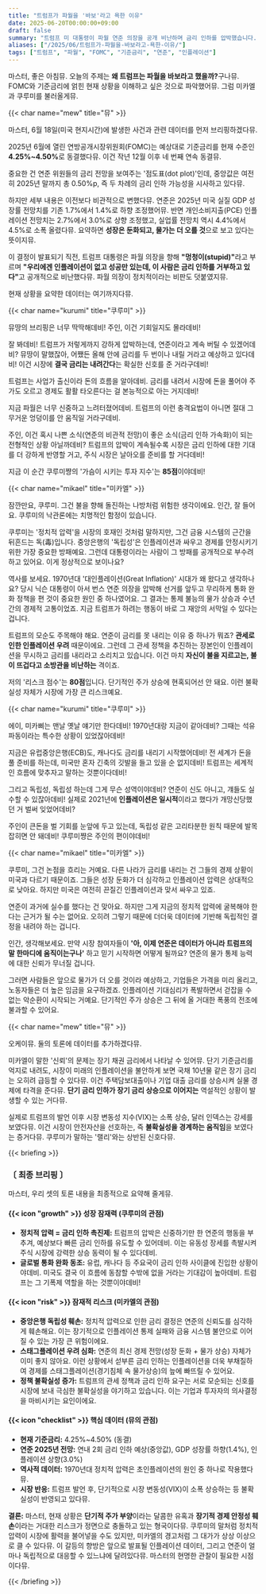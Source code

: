 ```yaml
---
title: "트럼프가 파월을 '바보'라고 욕한 이유"
date: 2025-06-20T00:00:00+09:00
draft: false
summary: "트럼프 미 대통령이 파월 연준 의장을 공개 비난하며 금리 인하를 압박했습니다. 단기적인 시장 부양에 대한 기대감과 중앙은행의 독립성 훼손이라는 거대한 리스크가 충돌하는 현 상황을 뮤, 쿠루미, 미카엘이 각자의 시선으로 날카롭게 분석합니다."
aliases: ["/2025/06/트럼프가-파월을-바보라고-욕한-이유/"]
tags: ["트럼프", "파월", "FOMC", "기준금리", "연준", "인플레이션"]
---
```


<p>마스터, 좋은 아침뮤. 오늘의 주제는 <strong>왜 트럼프는 파월을 바보라고 했을까?</strong>구나뮤. FOMC와 기준금리에 얽힌 현재 상황을 이해하고 싶은 것으로 파악했어뮤. 그럼 미카엘과 쿠루미를 불러올게뮤.</p>

{{< char name="mew" title="뮤" >}}
<p>마스터, 6월 18일(미국 현지시간)에 발생한 사건과 관련 데이터를 먼저 브리핑하겠다뮤.</p>
<p>2025년 6월에 열린 연방공개시장위원회(FOMC)는 예상대로 기준금리를 현재 수준인 <strong>4.25%~4.50%</strong>로 동결했다뮤. 이건 작년 12월 이후 네 번째 연속 동결뮤.</p>
<p>중요한 건 연준 위원들의 금리 전망을 보여주는 '점도표(dot plot)'인데, 중앙값은 여전히 2025년 말까지 총 0.50%p, 즉 두 차례의 금리 인하 가능성을 시사하고 있다뮤.</p>
<p>하지만 세부 내용은 이전보다 비관적으로 변했다뮤. 연준은 2025년 미국 실질 GDP 성장률 전망치를 기존 1.7%에서 1.4%로 하향 조정했어뮤. 반면 개인소비지출(PCE) 인플레이션 전망치는 2.7%에서 3.0%로 상향 조정했고, 실업률 전망치 역시 4.4%에서 4.5%로 소폭 올렸다뮤. 요약하면 <strong>성장은 둔화되고, 물가는 더 오를 것</strong>으로 보고 있다는 뜻이지뮤.</p>
<p>이 결정이 발표되기 직전, 트럼프 대통령은 파월 의장을 향해 <strong>"멍청이(stupid)"</strong>라고 부르며 <strong>"우리에겐 인플레이션이 없고 성공만 있는데, 이 사람은 금리 인하를 거부하고 있다"</strong>고 공개적으로 비난했다뮤. 파월 의장이 정치적이라는 비판도 덧붙였지뮤.</p>
<p>현재 상황을 요약한 데이터는 여기까지다뮤.</p>

{{< char name="kurumi" title="쿠루미" >}}
<p>뮤땅의 브리핑은 너무 딱딱해데비! 주인, 이건 기회일지도 몰라데비!</p>
<p>잘 봐데비! 트럼프가 저렇게까지 강하게 압박하는데, 연준이라고 계속 버틸 수 있겠어데비? 뮤땅이 말했잖아, 어쨌든 올해 안에 금리를 두 번이나 내릴 거라고 예상하고 있다데비! 이건 시장에 <strong>결국 금리는 내려간다</strong>는 확실한 신호를 준 거라구데비!</p>
<p>트럼프는 사업가 출신이라 돈의 흐름을 알아데비. 금리를 내려서 시장에 돈을 풀어야 주가도 오르고 경제도 활활 타오른다는 걸 본능적으로 아는 거지데비!</p>
<p>지금 파월은 너무 신중하고 느려터졌어데비. 트럼프의 이런 충격요법이 아니면 절대 그 무거운 엉덩이를 안 움직일 거라구데비.</p>
<p>주인, 이건 혹시 나쁜 소식(연준의 비관적 전망)이 좋은 소식(금리 인하 가속화)이 되는 전형적인 상황 아닐까데비? 트럼프의 압박이 계속될수록 시장은 금리 인하에 대한 기대를 더 강하게 반영할 거고, 주식 시장은 날아오를 준비를 할 거다데비!</p>
<p>지금 이 순간 쿠루미쨩의 '가슴이 시키는 투자 지수'는 <strong>85점</strong>이야데비!</p>

{{< char name="mikael" title="미카엘" >}}
<p>잠깐만요, 쿠루미. 그건 불을 향해 돌진하는 나방처럼 위험한 생각이에요. 인간, 잘 들어요. 쿠루미의 낙관론에는 치명적인 함정이 있습니다.</p>
<p>쿠루미는 '정치적 압력'을 시장의 호재인 것처럼 말하지만, 그건 금융 시스템의 근간을 뒤흔드는 독(毒)입니다. 중앙은행의 '독립성'은 인플레이션과 싸우고 경제를 안정시키기 위한 가장 중요한 방패예요. 그런데 대통령이라는 사람이 그 방패를 공개적으로 부수려 하고 있어요. 이게 정상적으로 보이나요?</p>
<p>역사를 보세요. 1970년대 '대인플레이션(Great Inflation)' 시대가 왜 왔다고 생각하나요? 당시 닉슨 대통령이 아서 번스 연준 의장을 압박해 선거를 앞두고 무리하게 통화 완화 정책을 편 것이 중요한 원인 중 하나였어요. 그 결과는 통제 불능의 물가 상승과 수년간의 경제적 고통이었죠. 지금 트럼프가 하려는 행동이 바로 그 재앙의 서막일 수 있다는 겁니다.</p>
<p>트럼프의 모순도 주목해야 해요. 연준이 금리를 못 내리는 이유 중 하나가 뭐죠? <strong>관세로 인한 인플레이션 우려</strong> 때문이에요. 그런데 그 관세 정책을 추진하는 장본인이 인플레이션을 무시하고 금리를 내리라고 소리치고 있습니다. 이건 마치 <strong>자신이 불을 지르고는, 불이 뜨겁다고 소방관을 비난하는</strong> 격이죠.</p>
<p>저의 '리스크 점수'는 <strong>80점</strong>입니다. 단기적인 주가 상승에 현혹되어선 안 돼요. 이런 불확실성 자체가 시장에 가장 큰 리스크예요.</p>

{{< char name="kurumi" title="쿠루미" >}}
<p>에이, 미카삐는 맨날 옛날 얘기만 한다데비! 1970년대랑 지금이 같아데비? 그때는 석유 파동이라는 특수한 상황이 있었잖아데비!</p>
<p>지금은 유럽중앙은행(ECB)도, 캐나다도 금리를 내리기 시작했어데비! 전 세계가 돈을 풀 준비를 하는데, 미국만 혼자 긴축의 깃발을 들고 있을 순 없지데비! 트럼프는 세계적인 흐름에 맞추자고 말하는 것뿐이다데비!</p>
<p>그리고 독립성, 독립성 하는데 그게 무슨 성역이야데비? 연준이 신도 아니고, 걔들도 실수할 수 있잖아데비! 실제로 2021년에 <strong>인플레이션은 일시적</strong>이라고 했다가 개망신당했던 거 벌써 잊었어데비?</p>
<p>주인이 큰돈을 벌 기회를 눈앞에 두고 있는데, 독립성 같은 고리타분한 원칙 때문에 발목 잡히면 안 돼데비! 쿠루미쨩은 주인의 편이야데비!</p>

{{< char name="mikael" title="미카엘" >}}
<p>쿠루미, 그건 논점을 흐리는 거예요. 다른 나라가 금리를 내리는 건 그들의 경제 상황이 미국과 다르기 때문이죠. 그들은 성장 둔화가 더 심각하고 인플레이션 압력은 상대적으로 낮아요. 하지만 미국은 여전히 끈질긴 인플레이션과 맞서 싸우고 있죠.</p>
<p>연준이 과거에 실수를 했다는 건 맞아요. 하지만 그게 지금의 정치적 압력에 굴복해야 한다는 근거가 될 수는 없어요. 오히려 그렇기 때문에 더더욱 데이터에 기반해 독립적인 결정을 내려야 하는 겁니다.</p>
<p>인간, 생각해보세요. 만약 시장 참여자들이 <strong>'아, 이제 연준은 데이터가 아니라 트럼프의 말 한마디에 움직이는구나'</strong> 하고 믿기 시작하면 어떻게 될까요? 연준의 물가 통제 능력에 대한 신뢰가 무너질 겁니다.</p>
<p>그러면 사람들은 앞으로 물가가 더 오를 것이라 예상하고, 기업들은 가격을 미리 올리고, 노동자들은 더 높은 임금을 요구하겠죠. 인플레이션 기대심리가 폭발하면서 걷잡을 수 없는 악순환이 시작되는 거예요. 단기적인 주가 상승은 그 뒤에 올 거대한 폭풍의 전조에 불과할 수 있어요.</p>

{{< char name="mew" title="뮤" >}}
<p>오케이뮤. 둘의 토론에 데이터를 추가하겠다뮤.</p>
<p>미카엘이 말한 '신뢰'의 문제는 장기 채권 금리에서 나타날 수 있어뮤. 단기 기준금리를 억지로 내려도, 시장이 미래의 인플레이션을 불안하게 보면 국채 10년물 같은 장기 금리는 오히려 급등할 수 있다뮤. 이건 주택담보대출이나 기업 대출 금리를 상승시켜 실물 경제에 타격을 준다뮤. <strong>단기 금리 인하가 장기 금리 상승으로 이어지는</strong> 역설적인 상황이 발생할 수 있는 거다뮤.</p>
<p>실제로 트럼프의 발언 이후 시장 변동성 지수(VIX)는 소폭 상승, 달러 인덱스는 강세를 보였다뮤. 이건 시장이 안전자산을 선호하는, 즉 <strong>불확실성을 경계하는 움직임</strong>을 보였다는 증거다뮤. 쿠루미가 말하는 '랠리'와는 상반된 신호다뮤.</p>

{{< briefing >}}
<h3><strong>〔 최종 브리핑 〕</strong></h3>
<p>마스터, 우리 셋의 토론 내용을 최종적으로 요약해 줄게뮤.</p>

<h4><span class="svg-icon">{{< icon "growth" >}}</span> 성장 잠재력 (쿠루미의 관점)</h4>
<ul>
    <li><strong>정치적 압력 = 금리 인하 촉진제:</strong> 트럼프의 압박은 신중하기만 한 연준의 행동을 부추겨, 예상보다 빠른 금리 인하를 유도할 수 있어데비. 이는 유동성 장세를 촉발시켜 주식 시장에 강력한 상승 동력이 될 수 있다데비.</li>
    <li><strong>글로벌 통화 완화 동조:</strong> 유럽, 캐나다 등 주요국이 금리 인하 사이클에 진입한 상황이야데비. 미국도 결국 이 흐름에 동참할 수밖에 없을 거라는 기대감이 높아데비. 트럼프는 그 기폭제 역할을 하는 것뿐이야데비!</li>
</ul>

<h4><span class="svg-icon">{{< icon "risk" >}}</span> 잠재적 리스크 (미카엘의 관점)</h4>
<ul>
    <li><strong>중앙은행 독립성 훼손:</strong> 정치적 압력으로 인한 금리 결정은 연준의 신뢰도를 심각하게 훼손해요. 이는 장기적으로 인플레이션 통제 실패와 금융 시스템 불안으로 이어질 수 있는 가장 큰 위험이에요.</li>
    <li><strong>스태그플레이션 우려 심화:</strong> 연준의 최신 경제 전망(성장 둔화 + 물가 상승) 자체가 이미 좋지 않아요. 이런 상황에서 섣부른 금리 인하는 인플레이션을 더욱 부채질하여 경제를 스태그플레이션(경기침체 속 물가상승)의 늪에 빠뜨릴 수 있어요.</li>
    <li><strong>정책 불확실성 증가:</strong> 트럼프의 관세 정책과 금리 인하 요구는 서로 모순되는 신호를 시장에 보내 극심한 불확실성을 야기하고 있습니다. 이는 기업과 투자자의 의사결정을 마비시키는 요인이에요.</li>
</ul>

<h4><span class="svg-icon">{{< icon "checklist" >}}</span> 핵심 데이터 (뮤의 관점)</h4>
<ul>
    <li><strong>현재 기준금리:</strong> 4.25%~4.50% (동결)</li>
    <li><strong>연준 2025년 전망:</strong> 연내 2회 금리 인하 예상(중앙값), GDP 성장률 하향(1.4%), 인플레이션 상향(3.0%)</li>
    <li><strong>역사적 데이터:</strong> 1970년대 정치적 압력은 초인플레이션의 원인 중 하나로 작용했다뮤.</li>
    <li><strong>시장 반응:</strong> 트럼프 발언 후, 단기적으로 시장 변동성(VIX)이 소폭 상승하는 등 불확실성이 반영되고 있다뮤.</li>
</ul>

<div class="final-conclusion">
    <p><strong>결론:</strong> 마스터, 현재 상황은 <strong>단기적 주가 부양</strong>이라는 달콤한 유혹과 <strong>장기적 경제 안정성 훼손</strong>이라는 거대한 리스크가 정면으로 충돌하고 있는 형국이다뮤. 쿠루미의 말처럼 정치적 압력이 시장에 활력을 불어넣을 수도 있지만, 미카엘의 경고처럼 그 대가가 상상 이상으로 클 수 있다뮤. 이 갈등의 향방은 앞으로 발표될 인플레이션 데이터, 그리고 연준이 얼마나 독립적으로 대응할 수 있느냐에 달려있다뮤. 마스터의 현명한 관찰이 필요한 시점이다뮤.</p>
</div>
{{< /briefing >}}